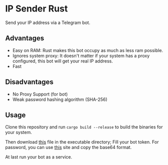 # IP Sender Rust
Send your IP address via a Telegram bot.
## Advantages
* Easy on RAM: Rust makes this bot occupy as much as less ram possible.
* Ignores system proxy: It doesn't matter if your system has a proxy configured, this bot will get your real IP address.
* Fast
## Disadvantages
* No Proxy Support (for bot)
* Weak password hashing algorithm (SHA-256)
## Usage
Clone this repository and run `cargo build --release` to build the binaries for your system.

Then download [this](https://github.com/HirbodBehnam/IP-Sender-Rust/blob/master/config.json) file in the executable directory; Fill your bot token. For password, you can use [this](https://approsto.com/sha-generator/) site and copy the base64 format.

At last run your bot as a service.
